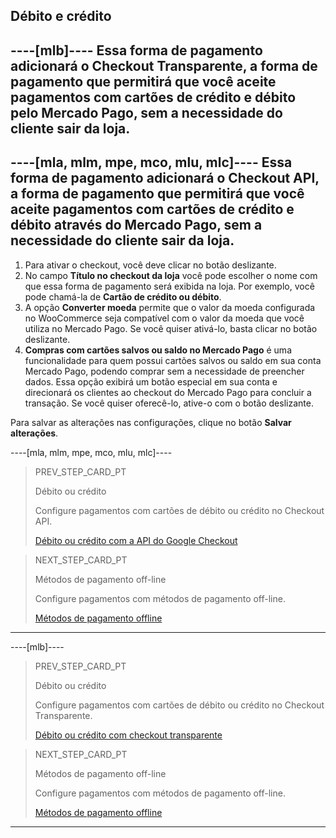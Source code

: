 ## Débito e crédito

----[mlb]----
Essa forma de pagamento adicionará o Checkout Transparente, a forma de pagamento que permitirá que você aceite pagamentos com cartões de crédito e débito pelo Mercado Pago, sem a necessidade do cliente sair da loja.
------------

----[mla, mlm, mpe, mco, mlu, mlc]----
Essa forma de pagamento adicionará o Checkout API, a forma de pagamento que permitirá que você aceite pagamentos com cartões de crédito e débito através do Mercado Pago, sem a necessidade do cliente sair da loja.
------------

1. Para ativar o checkout, você deve clicar no botão deslizante.
2. No campo **Título no checkout da loja** você pode escolher o nome com que essa forma de pagamento será exibida na loja. Por exemplo, você pode chamá-la de **Cartão de crédito ou débito**.
3. A opção **Converter moeda** permite que o valor da moeda configurada no WooCommerce seja compatível com o valor da moeda que você utiliza no Mercado Pago. Se você quiser ativá-lo, basta clicar no botão deslizante.
4. **Compras com cartões salvos ou saldo no Mercado Pago** é uma funcionalidade para quem possui cartões salvos ou saldo em sua conta Mercado Pago, podendo comprar sem a necessidade de preencher dados. Essa opção exibirá um botão especial em sua conta e direcionará os clientes ao checkout do Mercado Pago para concluir a transação. Se você quiser oferecê-lo, ative-o com o botão deslizante.

Para salvar as alterações nas configurações, clique no botão **Salvar alterações**.

----[mla, mlm, mpe, mco, mlu, mlc]----

> PREV_STEP_CARD_PT
>
> Débito ou crédito
>
> Configure pagamentos com cartões de débito ou crédito no Checkout API.
>
> [Débito ou crédito com a API do Google Checkout](/developers/pt/docs/woocommerce/payments-configuration/credit-debit)

> NEXT_STEP_CARD_PT
>
> Métodos de pagamento off-line
>
> Configure pagamentos com métodos de pagamento off-line.
>
> [Métodos de pagamento offline](/developers/pt/docs/woocommerce/payments-configuration/offline-payments)

------------

----[mlb]----
> PREV_STEP_CARD_PT
>
> Débito ou crédito
>
> Configure pagamentos com cartões de débito ou crédito no Checkout Transparente.
>
> [Débito ou crédito com checkout transparente](/developers/pt/docs/woocommerce/payments-configuration/credit-debit)

> NEXT_STEP_CARD_PT
>
> Métodos de pagamento off-line
>
> Configure pagamentos com métodos de pagamento  off-line.
>
> [Métodos de pagamento offline](/developers/pt/docs/woocommerce/payments-configuration/offline-payments)
------------
